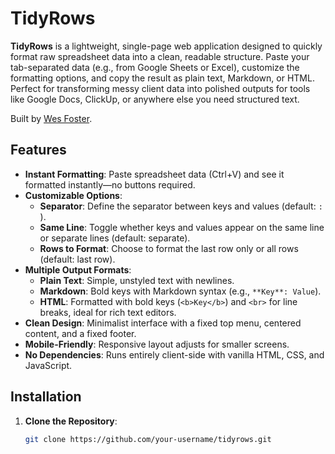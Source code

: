 # TidyRows

**TidyRows** is a lightweight, single-page web application designed to quickly format raw spreadsheet data into a clean, readable structure. Paste your tab-separated data (e.g., from Google Sheets or Excel), customize the formatting options, and copy the result as plain text, Markdown, or HTML. Perfect for transforming messy client data into polished outputs for tools like Google Docs, ClickUp, or anywhere else you need structured text.

Built by [Wes Foster](https://wesfoster.com).

## Features

- **Instant Formatting**: Paste spreadsheet data (Ctrl+V) and see it formatted instantly—no buttons required.
- **Customizable Options**:
  - **Separator**: Define the separator between keys and values (default: `: `).
  - **Same Line**: Toggle whether keys and values appear on the same line or separate lines (default: separate).
  - **Rows to Format**: Choose to format the last row only or all rows (default: last row).
- **Multiple Output Formats**:
  - **Plain Text**: Simple, unstyled text with newlines.
  - **Markdown**: Bold keys with Markdown syntax (e.g., `**Key**: Value`).
  - **HTML**: Formatted with bold keys (`<b>Key</b>`) and `<br>` for line breaks, ideal for rich text editors.
- **Clean Design**: Minimalist interface with a fixed top menu, centered content, and a fixed footer.
- **Mobile-Friendly**: Responsive layout adjusts for smaller screens.
- **No Dependencies**: Runs entirely client-side with vanilla HTML, CSS, and JavaScript.

## Installation

1. **Clone the Repository**:
   ```bash
   git clone https://github.com/your-username/tidyrows.git
